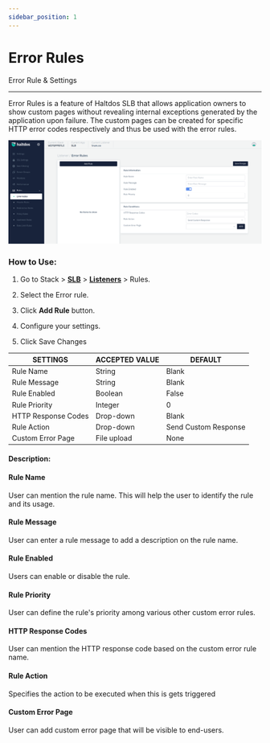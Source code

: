 ```yaml
---
sidebar_position: 1
---
```


# Error Rules
Error Rule & Settings

---

Error Rules is a feature of Haltdos SLB that allows application owners to show custom pages without revealing internal exceptions generated by the application upon failure. The custom pages can be created for specific HTTP error codes respectively and thus be used with the error rules.

![errorrules](/img/adc/v2/errorrules.png)

### How to Use:

1. Go to Stack > [**SLB**](/adc/docs) > [**Listeners**](../../listeners/) > Rules.

2. Select the Error rule.

3. Click **Add Rule** button.

4. Configure your settings. 

5. Click Save Changes

| SETTINGS            | ACCEPTED VALUE | DEFAULT              |
|---------------------|----------------|----------------------|
| Rule Name           | String         | Blank                |
| Rule Message        | String         | Blank                |
| Rule Enabled        | Boolean        | False                |
| Rule Priority       | Integer        | 0                    |
| HTTP Response Codes | Drop-down      | Blank                |
| Rule Action         | Drop-down      | Send Custom Response |
| Custom Error Page   | File upload    | None                 |

#### Description:

#### Rule Name

User can mention the rule name. This will help the user to identify the rule and its usage.

#### Rule Message

User can enter a rule message to add a description on the rule name.

#### Rule Enabled

Users can enable or disable the rule.

#### Rule Priority

User can define the rule's priority among various other custom error rules.

#### HTTP Response Codes

User can mention the HTTP response code based on the custom error rule name.

#### Rule Action

Specifies the action to be executed when this is gets triggered

#### Custom Error Page

User can add custom error page that will be visible to end-users.